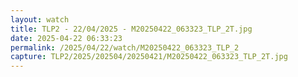 ```yaml
---
layout: watch
title: TLP2 - 22/04/2025 - M20250422_063323_TLP_2T.jpg
date: 2025-04-22 06:33:23
permalink: /2025/04/22/watch/M20250422_063323_TLP_2
capture: TLP2/2025/202504/20250421/M20250422_063323_TLP_2T.jpg
---
```

